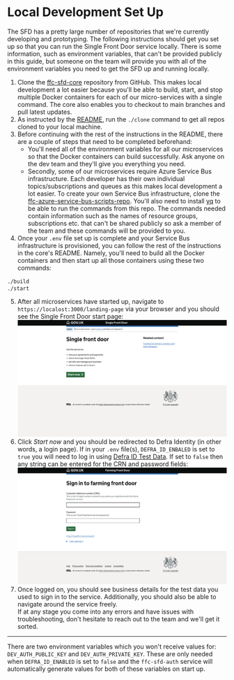 # Local Development Set Up
The SFD has a pretty large number of repositories that we're currently developing and prototyping. The following instructions should get you set up so that you can run the Single Front Door service locally. There is some information, such as environment variables, that can't be provided publicly in this guide, but someone on the team will provide you with all of the environment variables you need to get the SFD up and running locally. 
1. Clone the [ffc-sfd-core](https://github.com/defra/ffc-sfd-core) repository from GitHub. This makes local development a lot easier because you'll be able to build, start, and stop multiple Docker containers for each of our micro-services with a single command. The core also enables you to checkout to main branches and pull latest updates.
2. As instructed by the [README](https://github.com/DEFRA/ffc-sfd-core/blob/main/README.md), run the `./clone` command to get all repos cloned to your local machine.
3. Before continuing with the rest of the instructions in the README, there are a couple of steps that need to be completed beforehand:
	- You'll need all of the environment variables for all our microservices so that the Docker containers can build successfully. Ask anyone on the dev team and they'll give you everything you need.
	- Secondly, some of our microservices require Azure Service Bus infrastructure. Each developer has their own individual topics/subscriptions and queues as this makes local development a lot easier. To create your own Service Bus infrastructure, clone the [ffc-azure-service-bus-scripts-repo](https://github.com/DEFRA/ffc-azure-service-bus-scripts). You'll also need to install [yq](https://github.com/mikefarah/yq) to be able to run the commands from this repo. The commands needed contain information such as the names of resource groups, subscriptions etc. that can't be shared publicly so ask a member of the team and these commands will be provided to you.
4. Once your `.env` file set up is complete and your Service Bus infrastructure is provisioned, you can follow the rest of the instructions in the core's README. Namely, you'll need to build all the Docker containers and then start up all those containers using these two commands:
```
./build
./start
```
5. After all microservices have started up, navigate to `https://localost:3000/landing-page` via your browser and you should see the Single Front Door start page:
![sfd-start-page.png](https://github.com/rtasalem/sfd-dev-onboarding/blob/main/PNGs/sfd-start-page.png)
6. Click *Start now* and you should be redirected to Defra Identity (in other words, a login page). If in your `.env` file(s), `DEFRA_ID_ENBALED` is set to `true` you will need to log in using [Defra ID Test Data](https://eaflood.atlassian.net/wiki/spaces/VVAHWR/pages/4329538112/DEFRA+ID+Test+Data). If set to `false` then any string can be entered for the CRN and password fields:
![sfd-sign-in-page.png](https://github.com/rtasalem/sfd-dev-onboarding/blob/main/PNGs/sfd-sign-in-page.png)
7.  Once logged on, you should see business details for the test data you used to sign in to the service. Additionally, you should also be able to navigate around the service freely.<br>
If at any stage you come into any errors and have issues with troubleshooting, don't hesitate to reach out to the team and we'll get it sorted.
***
 There are two environment variables which you won't receive values for: `DEV_AUTH_PUBLIC_KEY` and `DEV_AUTH_PRIVATE_KEY`. These are only needed when `DEFRA_ID_ENABLED` is set to `false` and the `ffc-sfd-auth` service will automatically generate values for both of these variables on start up.
